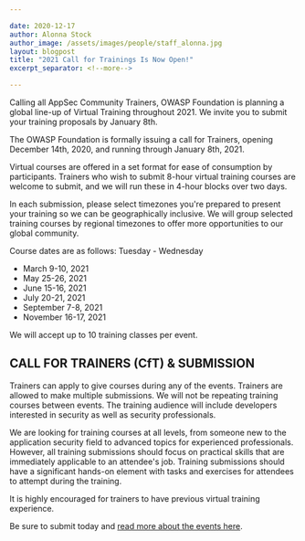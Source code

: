```yaml
---

date: 2020-12-17
author: Alonna Stock
author_image: /assets/images/people/staff_alonna.jpg
layout: blogpost
title: "2021 Call for Trainings Is Now Open!"
excerpt_separator: <!--more-->

---
```




Calling all AppSec Community Trainers, OWASP Foundation is planning a global line-up of Virtual Training throughout 2021. We invite you to submit your training proposals by January 8th. 

<!--more-->

The OWASP Foundation is formally issuing a call for Trainers, opening December 14th,  2020, and running through January 8th, 2021.

Virtual courses are offered in a set format for ease of consumption by participants. Trainers who wish to submit 8-hour virtual training courses are welcome to submit, and we will run these in 4-hour blocks over two days. 

In each submission, please select timezones you're prepared to present your training so we can be geographically inclusive. We will group selected training courses by regional timezones to offer more opportunities to our global community.

Course dates are as follows:
Tuesday - Wednesday

- March 9-10, 2021
- May 25-26, 2021
- June 15-16, 2021
- July 20-21, 2021
- September 7-8, 2021
- November 16-17, 2021

We will accept up to 10 training classes per event.

## CALL FOR TRAINERS (CfT) & SUBMISSION

Trainers can apply to give courses during any of the events. Trainers are allowed to make multiple submissions. We will not be repeating training courses between events. The training audience will include developers interested in security as well as security professionals.

We are looking for training courses at all levels, from someone new to the application security field to advanced topics for experienced professionals. However, all training submissions should focus on practical skills that are immediately applicable to an attendee's job. Training submissions should have a significant hands-on element with tasks and exercises for attendees to attempt during the training.

It is highly encouraged for trainers to have previous virtual training experience.

Be sure to submit today and [read more about the events here](https://owasp.submittable.com/submit/181232/2021-virtual-appsec-days-training-events).
